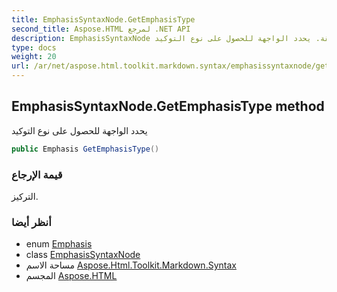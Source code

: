 ```yaml
---
title: EmphasisSyntaxNode.GetEmphasisType
second_title: Aspose.HTML لمرجع .NET API
description: EmphasisSyntaxNode طريقة. يحدد الواجهة للحصول على نوع التوكيد
type: docs
weight: 20
url: /ar/net/aspose.html.toolkit.markdown.syntax/emphasissyntaxnode/getemphasistype/
---
```

## EmphasisSyntaxNode.GetEmphasisType method

يحدد الواجهة للحصول على نوع التوكيد

```csharp
public Emphasis GetEmphasisType()
```

### قيمة الإرجاع

التركيز.

### أنظر أيضا

* enum [Emphasis](../../emphasis/)
* class [EmphasisSyntaxNode](../)
* مساحة الاسم [Aspose.Html.Toolkit.Markdown.Syntax](../../emphasissyntaxnode/)
* المجسم [Aspose.HTML](../../../)


